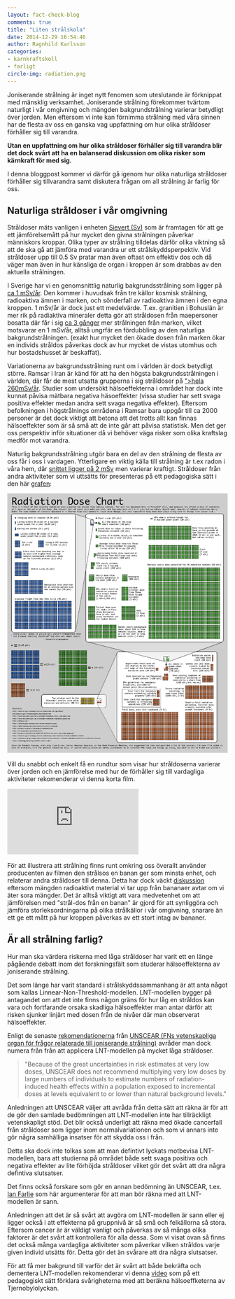 ```yaml
---
layout: fact-check-blog
comments: true
title: "Liten strålskola"
date: 2014-12-29 16:54:46
author: Ragnhild Karlsson
categories:
- karnkraftskoll
- farligt
circle-img: radiation.png
---
```


Joniserande strålning är inget nytt fenomen som uteslutande är förknippat med mänsklig verksamhet. Joniserande strålning förekommer tvärtom naturligt i vår omgivning och mängden bakgrundstrålning varierar betydligt över jorden. Men eftersom vi inte kan förnimma strålning med våra sinnen har de flesta av oss en ganska vag uppfattning om hur olika stråldoser förhåller sig till varandra. 

<b>Utan en uppfattning om hur olika stråldoser förhåller sig till varandra blir det dock svårt att ha en balanserad diskussion om olika risker som kärnkraft för med sig.</b> 

I denna bloggpost kommer vi därför gå igenom hur olika naturliga stråldoser förhåller sig tillvarandra samt diskutera frågan om all strålning är farlig för oss.

<h2>Naturliga stråldoser i vår omgivning</h2>
Stråldoser mäts vanligen i enheten <a href="https://sv.wikipedia.org/wiki/Sievert">Sievert (Sv)</a> som är framtagen för att ge ett jämförelsemått på hur mycket den givna strålningen påverkar människors kroppar. Olika typer av strålning tilldelas därför olika viktning så att de ska gå att jämföra med varandra ur ett strålskyddsperpektiv. Vid stråldoser upp till 0.5 Sv pratar man även oftast om effektiv dos och då väger man även in hur känsliga de organ i kroppen är som drabbas av den aktuella strålningen. 

<span class="flag-icon flag-icon-se fa-3x chapter-icon"></span>I Sverige har vi en genomsnittlig naturlig bakgrundsstrålning som ligger på <a href="https://sv.wikipedia.org/wiki/Bakgrundsstr%C3%A5lning">ca 1 mSv/år</a>. Den kommer i huvudsak från tre källor kosmisk strålning, radioaktiva ämnen i marken, och sönderfall av radioaktiva ämnen i den egna kroppen.
1 mSv/år är dock just ett medelvärde. T.ex. granitien i Bohuslän är mer rik på radiaktiva mineraler detta gör att stråldosen från maepersoner bosatta där får i sig <a href="http://www.analys.se/lankar/Bakgrunder/1993/Bkg%201-93.pdf">ca 3 gånger</a> mer strålningen från marken, vilket motsvarar en 1 mSv/år, alltså ungrfär en fördubbling av den naturliga bakgrundstrålningen. (exakt hur mycket den ökade dosen från marken ökar en individs stråldos påverkas dock av hur mycket de vistas utomhus och hur bostadshusset är beskaffat).

<i class="fa fa-globe  fa-5x chapter-icon " style="color:green"></i>Variationerna av bakgrundsstrålning runt om i världen är dock betydligt större. Ramsar i Iran är känd för att ha den högsta bakgrundsstrålningen i världen, där får de mest utsatta grupperna i sig stråldoser på <a href="http://www.ncbi.nlm.nih.gov/pubmed/11769138">">hela 260mSv/år</a>. Studier som undersökt hälsoeffekterna i området har dock inte kunnat påvisa mätbara negativa häsoeffekter (vissa studier har sett svaga positiva effekter medan andra sett svaga negativa effekter). Eftersom befolkningen i högstrålnings områdena i Ramsar bara uppgår till ca 2000 personer är det dock viktigt att betona att det trotts allt kan finnas hälsoeffekter som är så små att de inte går att påvisa statistisk. Men det ger oss perspektiv inför situationer då vi behöver väga risker som olika kraftslag medför mot varandra. 

Naturlig bakgrundsstrålning utgör bara en del av den strålning de flesta av oss får i oss i vardagen. Ytterligare en viktig källa till strålning är t.ex radon i våra hem, där <a href="https://sv.wikipedia.org/wiki/Bakgrundsstr%C3%A5lning">snittet ligger på 2 mSv</a> men varierar kraftigt.
Stråldoser från andra aktiviteter som vi uttsätts för presenteras på ett pedagogiska sätt i den här <a href="https://xkcd.com/radiation/">grafen</a>:

<img class="img-responsive blog-img" src="/assets/img/fact-check/radiation-xkcd.png">

Vill du snabbt och enkelt få en rundtur som visar hur stråldoserna varierar över jorden och en jämförelse med hur de förhåller sig till vardagliga aktiviteter rekomenderar vi denna korta film. 

<iframe src="https://www.youtube.com/embed/TRL7o2kPqw0" frameborder="0" allowfullscreen></iframe>

För att illustrera att strålning finns runt omkring oss överallt använder producenten av filmen den strålsos en banan ger som minsta enhet, och relaterar andra stråldoser till denna. Detta har dock väckt <a href="https://en.wikipedia.org/wiki/Banana_equivalent_dose">diskussion</a> eftersom mängden radioaktivt material vi tar upp från bananaer avtar om vi äter sora mängder. Det är alltså viktigt att vara medvetenhet om att jämförelsen med "strål-dos från en banan" är gjord för att synliggöra och jämföra storleksordningarna på olika strålkällor i vår omgivning, snarare än ett ge ett mått på hur kroppen påverkas av ett stort intag av bananer.

<h2>Är all strålning farlig?</h2>

Hur man ska värdera riskerna med låga stråldoser har varit ett en länge pågående debatt inom det forskningsfält som studerar hälsoeffekterna av joniserande strålning.

Det som länge har varit standard i strålskyddssammanhang är att anta något som kallas Linnear-Non-Threshold-modellen.  LNT-modellen bygger på antagandet om att det inte finns någon gräns för hur låg en stråldos kan vara och fortfarande orsaka skadliga hälsoeffekter man antar därför att risken sjunker linjärt med dosen från de nivåer där man observerat hälsoeffekter.

Enligt de senaste <a href="/assets/files/UNSCEAR_low_doses_radiation_speech_weiss.pdf">rekomendationerna</a> från <a href="http://www.unscear.org/unscear/en/publications.html">UNSCEAR (FNs vetenskapliga organ för frågor relaterade till joniserande strålning)</a> avråder man dock numera från från att applicera LNT-modellen på mycket låga stråldoser. 

<blockquote>"Because of the great uncertainties in risk estimates at very low doses, UNSCEAR does not recommend multiplying very low doses by large numbers of individuals to estimate numbers of radiation-induced health effects within a population exposed to incremental doses at levels equivalent to or lower than natural background levels."</blockquote>

Anledningen att UNSCEAR väljer att avråda från detta sätt att räkna är för att de gör den samlade bedömningen att LNT-modellen inte har tillräckligt vetenskapligt stöd. Det blir också underligt att räkna med ökade cancerfall från stråldoser som ligger inom normalvariationen och som vi annars inte gör några samhälliga insatser för att skydda oss i från. 

Detta ska dock inte tolkas som att man defintivt lyckats motbevisa LNT-modellen, bara att studierna på området både sett svaga positiva och negativa effekter av lite förhöjda stråldoser vilket gör det svårt att dra några defintiva slutsatser.

Det finns också forskare som gör en annan bedömning än UNSCEAR, t.ex. <a href="http://www.ianfairlie.org/news/unscear-attempt-to-limit-collective-dose-assessments-from-fukushimas-fallout/">Ian Farlie</a> som här argumenterar för att man bör räkna med att LNT-modellen är sann. 

Anledningen att det är så svårt att avgöra om LNT-modellen är sann eller ej ligger också i att effekterna på gruppnivå är så små och felkällorna så stora. Eftersom cancer är är väldigt vanligt och påverkas av så många olika faktorer är det svårt att kontrollera för alla dessa. Som vi visat ovan så finns det också många vardagliga aktiviteter som påverkar vilken stråldos varje given individ utsätts för. Detta gör det än svårare att dra några slutsatser. 

För att få mer bakgrund till varför det är svårt att både bekräfta och dementera LNT-modellen rekomenderar vi denna <a href="https://www.youtube.com/watch?v=TpC_cPlx16g">video</a> som på ett pedagogiskt sätt förklara svårigheterna med att beräkna hälsoeffketerna av Tjernobylolyckan.
